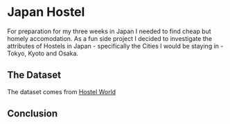 # Japan Hostel

For preparation for my three weeks in Japan I needed to find 
cheap but homely accomodation.
As a fun side project I decided to investigate the attributes of Hostels in Japan - specifically the Cities I would be staying in - Tokyo, Kyoto and Osaka.

## The Dataset

The dataset comes from [Hostel World]()


## Conclusion


